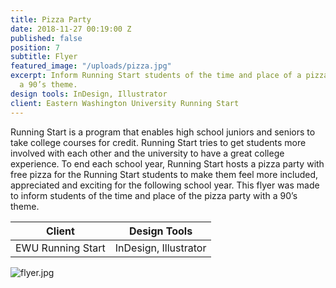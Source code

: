 ```yaml
---
title: Pizza Party
date: 2018-11-27 00:19:00 Z
published: false
position: 7
subtitle: Flyer
featured_image: "/uploads/pizza.jpg"
excerpt: Inform Running Start students of the time and place of a pizza party with
  a 90’s theme.
design tools: InDesign, Illustrator
client: Eastern Washington University Running Start
---
```


Running Start is a program that enables high school juniors and seniors to take college courses for credit. Running Start tries to get students more involved with each other and the university to have a great college experience. To end each school year, Running Start hosts a pizza party with free pizza for the Running Start students to make them feel more included, appreciated and exciting for the following school year. This flyer was made to inform students of the time and place of the pizza party with a 90’s theme.

| Client                 | Design Tools           |
|------------------------|------------------------|
| EWU Running Start      | InDesign, Illustrator  |

![flyer.jpg](/uploads/flyer.jpg)